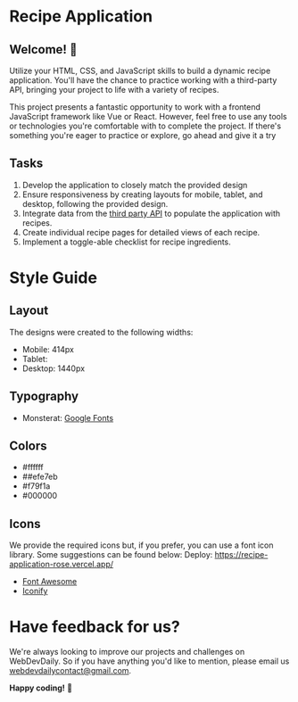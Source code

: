 # Recipe Application

## Welcome! 👋

Utilize your HTML, CSS, and JavaScript skills to build a dynamic recipe application. You'll have the chance to practice working with a third-party API, bringing your project to life with a variety of recipes.

This project presents a fantastic opportunity to work with a frontend JavaScript framework like Vue or React. However, feel free to use any tools or technologies you're comfortable with to complete the project. If there's something you're eager to practice or explore, go ahead and give it a try

## Tasks

1. Develop the application to closely match the provided design
2. Ensure responsiveness by creating layouts for mobile, tablet, and desktop, following the provided design.
3. Integrate data from the [third party API](https://dummyjson.com/docs/recipes) to populate the application with recipes.
4. Create individual recipe pages for detailed views of each recipe.
5. Implement a toggle-able checklist for recipe ingredients.

# Style Guide

## Layout

The designs were created to the following widths:

- Mobile: 414px
- Tablet:
- Desktop: 1440px

## Typography

- Monsterat: [Google Fonts](https://fonts.google.com/specimen/Monsterat)

## Colors

- #ffffff
- ##efe7eb
- #f79f1a
- #000000

## Icons

We provide the required icons but, if you prefer, you can use a font icon library. Some suggestions can be found below:
Deploy: https://recipe-application-rose.vercel.app/
- [Font Awesome](https://fontawesome.com)
- [Iconify](https://iconify.design/)

# Have feedback for us?

We're always looking to improve our projects and challenges on WebDevDaily. So if you have anything you'd like to mention, please email us webdevdailycontact@gmail.com.

**Happy coding!** 🚀
